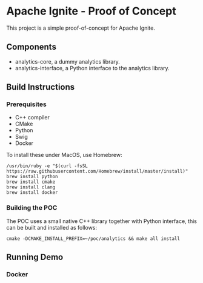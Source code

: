 # Apache Ignite - Proof of Concept

This project is a simple proof-of-concept for Apache Ignite.

## Components

- analytics-core, a dummy analytics library.
- analytics-interface, a Python interface to the analytics library.

## Build Instructions

### Prerequisites

- C++ compiler
- CMake
- Python
- Swig
- Docker

To install these under MacOS, use Homebrew:

```
/usr/bin/ruby -e "$(curl -fsSL https://raw.githubusercontent.com/Homebrew/install/master/install)"
brew install python
brew install cmake
brew install clang
brew install docker
```

### Building the POC

The POC uses a small native C++ library together with Python interface, this can be built
and installed as follows:

```
cmake -DCMAKE_INSTALL_PREFIX=~/poc/analytics && make all install
```




## Running Demo

### Docker




